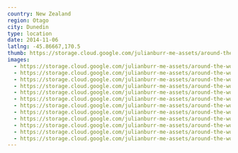 ```yaml
---
country: New Zealand
region: Otago
city: Dunedin
type: location
date: 2014-11-06
latlng: -45.86667,170.5
thumb: https://storage.cloud.google.com/julianburr-me-assets/around-the-world/new-zealand/dunedin/IMG_8262--thumb.JPG
images:
  - https://storage.cloud.google.com/julianburr-me-assets/around-the-world/new-zealand/dunedin/IMG_8250.JPG
  - https://storage.cloud.google.com/julianburr-me-assets/around-the-world/new-zealand/dunedin/IMG_8285.JPG
  - https://storage.cloud.google.com/julianburr-me-assets/around-the-world/new-zealand/dunedin/IMG_8244.JPG
  - https://storage.cloud.google.com/julianburr-me-assets/around-the-world/new-zealand/dunedin/IMG_8238.JPG
  - https://storage.cloud.google.com/julianburr-me-assets/around-the-world/new-zealand/dunedin/IMG_8307.JPG
  - https://storage.cloud.google.com/julianburr-me-assets/around-the-world/new-zealand/dunedin/IMG_8323.JPG
  - https://storage.cloud.google.com/julianburr-me-assets/around-the-world/new-zealand/dunedin/IMG_8248.JPG
  - https://storage.cloud.google.com/julianburr-me-assets/around-the-world/new-zealand/dunedin/IMG_8264.JPG
  - https://storage.cloud.google.com/julianburr-me-assets/around-the-world/new-zealand/dunedin/IMG_8262.JPG
  - https://storage.cloud.google.com/julianburr-me-assets/around-the-world/new-zealand/dunedin/IMG_8256.JPG
  - https://storage.cloud.google.com/julianburr-me-assets/around-the-world/new-zealand/dunedin/IMG_8243.JPG
  - https://storage.cloud.google.com/julianburr-me-assets/around-the-world/new-zealand/dunedin/IMG_8269.JPG
---
```

